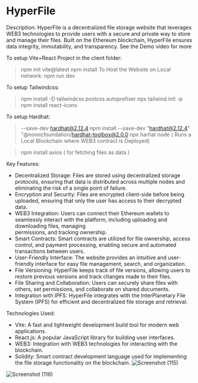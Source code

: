 # HyperFile

Description:
HyperFile is a decentralized file storage website that leverages WEB3 technologies to provide users with a secure and private way to store and manage their files. Built on the Ethereum blockchain, HyperFile ensures data integrity, immutability, and transparency.
See the Demo video for more

To setup Vite+React Project in the client folder:
> npm init vite@latest
> npm install
To Host the Website on Local network:
> npm run dev

To setup Tailwindcss:
> npm install -D tailwindcss postcss autoprefixer
> npx tailwind init -p
> npm install react-icons

To setup Hardhat:
> --save-dev hardhat@2.12.4
> npm install --save-dev "hardhat@2.12.4" "@nomicfoundation/hardhat-toolbox@2.0.0
> npx harhat node ( Runs a Local Blockchain where WEB3 contract is Deployed)

> npm install axios ( for fetching files as data )

Key Features:
- Decentralized Storage: Files are stored using decentralized storage protocols, ensuring that data is distributed across multiple nodes and eliminating the risk of a single point of failure.
- Encryption and Security: Files are encrypted client-side before being uploaded, ensuring that only the user has access to their decrypted data.
- WEB3 Integration: Users can connect their Ethereum wallets to seamlessly interact with the platform, including uploading and downloading files, managing   
  permissions, and tracking ownership.
- Smart Contracts: Smart contracts are utilized for file ownership, access control, and payment processing, enabling secure and automated transactions between users.
- User-Friendly Interface: The website provides an intuitive and user-friendly interface for easy file management, search, and organization.
- File Versioning: HyperFile keeps track of file versions, allowing users to restore previous versions and track changes made to their files.
- File Sharing and Collaboration: Users can securely share files with others, set permissions, and collaborate on shared documents.
- Integration with IPFS: HyperFile integrates with the InterPlanetary File System (IPFS) for efficient and decentralized file storage and retrieval.

Technologies Used:
- Vite: A fast and lightweight development build tool for modern web applications.
- React.js: A popular JavaScript library for building user interfaces.
- WEB3: Integration with WEB3 technologies for interacting with the blockchain.
- Solidity: Smart contract development language used for implementing the file storage functionality on the blockchain.
![Screenshot (115)](https://github.com/aditya-7-7/HyperFile/assets/136198786/86c345dc-6a0a-4da9-8068-d6e1c55e45f4)

  
![Screenshot (116)](https://github.com/aditya-7-7/HyperFile/assets/136198786/c19b248a-7fb8-4193-b457-0d4858d195cb)





